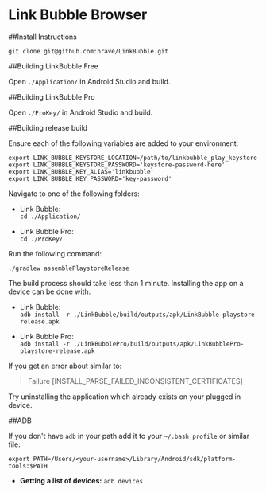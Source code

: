 # Link Bubble Browser

##Install Instructions

`git clone git@github.com:brave/LinkBubble.git`


##Building LinkBubble Free

Open `./Application/` in Android Studio and build.

##Building LinkBubble Pro

Open `./ProKey/` in Android Studio and build.

##Building release build

Ensure each of the following variables are added to your environment:  

    export LINK_BUBBLE_KEYSTORE_LOCATION=/path/to/linkbubble_play_keystore  
    export LINK_BUBBLE_KEYSTORE_PASSWORD='keystore-password-here'  
    export LINK_BUBBLE_KEY_ALIAS='linkbubble'  
    export LINK_BUBBLE_KEY_PASSWORD='key-password'

Navigate to one of the following folders:    

- Link Bubble:   
  `cd ./Application/`

- Link Bubble Pro:  
  `cd ./ProKey/`

Run the following command:

`./gradlew assemblePlaystoreRelease`
 
The build process should take less than 1 minute.  Installing the app on a device can be done with:
- Link Bubble:  
  `adb install -r ./LinkBubble/build/outputs/apk/LinkBubble-playstore-release.apk`

- Link Bubble Pro:  
  `adb install -r ./LinkBubblePro/build/outputs/apk/LinkBubblePro-playstore-release.apk`

If you get an error about similar to:

> Failure [INSTALL_PARSE_FAILED_INCONSISTENT_CERTIFICATES]

Try uninstalling the application which already exists on your plugged in device.

##ADB

If you don't have `adb` in your path add it to your `~/.bash_profile` or similar file:

`export PATH=/Users/<your-username>/Library/Android/sdk/platform-tools:$PATH`

- **Getting a list of devices:**
  `adb devices`
